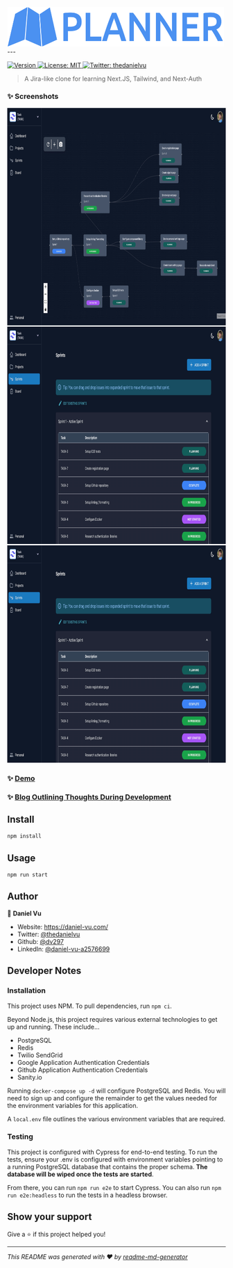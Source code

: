 <img alt="Logo" height="90.5" src="./public/images/logo/logo-no-background.svg" width="500"/>
---

<p>
  <a href="https://www.npmjs.com/package/planner" target="_blank">
    <img alt="Version" src="https://img.shields.io/npm/v/planner.svg">
  </a>
  <a href="#" target="_blank">
    <img alt="License: MIT" src="https://img.shields.io/badge/License-MIT-yellow.svg" />
  </a>
  <a href="https://twitter.com/thedanielvu" target="_blank">
    <img alt="Twitter: thedanielvu" src="https://img.shields.io/twitter/follow/thedanielvu.svg?style=social" />
  </a>
</p>

> A Jira-like clone for learning Next.JS, Tailwind, and Next-Auth

### ✨ Screenshots

<img height="500" src="screenshots/Sizzy-MacBook Air localhost 17Oct 17.16.png" width="921"/>

<img height="500" src="screenshots/Sizzy-MacBook Air localhost 17Oct 17.10.png" width="921"/>

<img height="500" src="screenshots/Sizzy-MacBook Air localhost 17Oct 17.10.png" width="921"/>


### ✨ [Demo](https://planner-nine.vercel.app/)

### ✨ [Blog Outlining Thoughts During Development](https://planner-nine.vercel.app/blog)

## Install

```sh
npm install
```

## Usage

```sh
npm run start
```

## Author

👤 **Daniel Vu**

- Website: https://daniel-vu.com/
- Twitter: [@thedanielvu](https://twitter.com/thedanielvu)
- Github: [@dv297](https://github.com/dv297)
- LinkedIn: [@daniel-vu-a2576699](https://linkedin.com/in/daniel-vu-a2576699)

## Developer Notes

### Installation

This project uses NPM. To pull dependencies, run `npm ci`.

Beyond Node.js, this project requires various external technologies to get up and running. These include...

- PostgreSQL
- Redis
- Twilio SendGrid
- Google Application Authentication Credentials
- Github Application Authentication Credentials
- Sanity.io

Running `docker-compose up -d` will configure PostgreSQL and Redis. You will need to sign up and configure the remainder
to get the values needed for the environment variables for this application.

A `local.env` file outlines the various environment variables that are required.

### Testing

This project is configured with Cypress for end-to-end testing. To run the tests, ensure your .env is configured with
environment variables pointing to a running PostgreSQL database that contains the proper schema. **The database will be
wiped once the tests are started**.

From there, you can run `npm run e2e` to start Cypress. You can also run `npm run e2e:headless` to run the tests in a
headless browser.

## Show your support

Give a ⭐️ if this project helped you!

---

_This README was generated with ❤️ by [readme-md-generator](https://github.com/kefranabg/readme-md-generator)_
